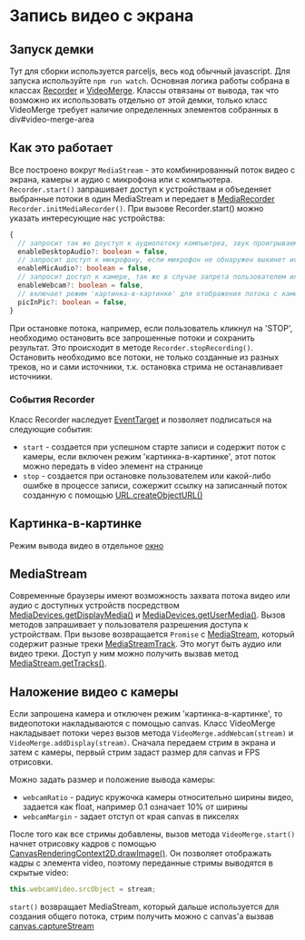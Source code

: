 # Запись видео с экрана

## Запуск демки

Тут для сборки используется parceljs, весь код обычный javascript. Для запуска используйте `npm run watch`. Основная логика работы собрана в классах [Recorder](src/recorder.js) и [VideoMerge](src/video-merge.js). Классы отвязаны от вывода, так что возможно их использовать отдельно от этой демки, только класс VideoMerge требует наличие определенных элементов собранных в div#video-merge-area

## Как это работает

Все построено вокруг `MediaStream` - это комбинированный поток видео с экрана, камеры и аудио с микрофона или с компьютера. `Recorder.start()` запрашивает доступ к устройствам и объеденяет выбранные потоки в один MediaStream и передает в [MediaRecorder](https://developer.mozilla.org/ru/docs/Web/API/MediaRecorder) `Recorder.initMediaRecorder()`. При вызове Recorder.start() можно указать интересующие нас устройства:

```typescript
{
  // запросит так же доуступ к аудиопотоку компьютреа, звук проигрываемый на компьютере попадет в итоговый поток
  enableDesktopAudio?: boolean = false,
  // запросит доступ к микрофону, если микрофон не обнаружен выкинет исключение и отобразится alert
  enableMicAudio?: boolean = false,
  // запросит доступ к камере, так же в случае запрета пользователем или отсутствия устройства будет выкинуто исключеие
  enableWebcam?: boolean = false,
  // включает режим 'картинка-в-картинке' для отображения потока с камеры, в противном случае поток с камеры будет отображет в кружочке слева снизу в углу
  picInPic?: boolean = false,
}
```

При остановке потока, например, если пользователь кликнул на 'STOP', необходимо остановить все запрошенные потоки и сохранить результат. Это происходит в методе `Recorder.stopRecording()`. Остановить необходимо все потоки, не только созданные из разных треков, но и сами источники, т.к. остановка стрима не останавливает источники. 

### События Recorder 

Класс Recorder наследует [EventTarget](https://developer.mozilla.org/ru/docs/Web/API/EventTarget) и позволяет подписаться на следующие события:

- `start` - создается при успешном старте записи и содержит поток с камеры, если включен режим 'картинка-в-картинке', этот поток можно передать в video элемент на странице
- `stop` - создается при остановке пользователем или какой-либо ошибке в процессе записи, сожержит ссылку на записанный поток созданную с помощью [URL.createObjectURL()](https://developer.mozilla.org/ru/docs/Web/API/URL/createObjectURL)

## Картинка-в-картинке

Режим вывода видео в отдельное [окно](https://css-tricks.com/an-introduction-to-the-picture-in-picture-web-api/)

## MediaStream

Современные браузеры имеют возможность захвата потока видео или аудио с доступных устройств посредством [MediaDevices.getDisplayMedia()](https://developer.mozilla.org/en-US/docs/Web/API/MediaDevices/getDisplayMedia) и [MediaDevices.getUserMedia()](https://developer.mozilla.org/ru/docs/Web/API/MediaDevices/getUserMedia). Вызов методов запрашивает у пользователя разрешения доступа к устройствам. При вызове возвращается `Promise` с [MediaStream](https://developer.mozilla.org/ru/docs/Web/API/MediaStream), который содержит разные треки [MediaStreamTrack](https://developer.mozilla.org/ru/docs/Web/API/MediaStreamTrack). Это могут быть аудио или видео треки. Доступ у ним можно получить вызвав метод [MediaStream.getTracks()](https://developer.mozilla.org/ru/docs/Web/API/MediaStream/getTracks).

## Наложение видео с камеры 

Если запрошена камера и отключен режим 'картинка-в-картинке', то видеопотоки накладываются с помощью canvas. Класс VideoMerge накладывает потоки через вызов метода `VideoMerge.addWebcam(stream)` и `VideoMerge.addDisplay(stream)`. Сначала передаем стрим в экрана и затем с камеры, первый стрим задаст размер для canvas и FPS отрисовки. 

Можно задать размер и положение вывода камеры:

- `webcamRatio` - радиус кружочка камеры относительно ширины видео, задается как float, например 0.1 означает 10% от ширины
- `webcamMargin` - задает отступ от края canvas в пикселях

После того как все стримы добавлены, вызов метода `VideoMerge.start()` начнет отрисовку кадров с помощью [CanvasRenderingContext2D.drawImage()](https://developer.mozilla.org/ru/docs/Web/API/CanvasRenderingContext2D/drawImage). Он позволяет отображать кадры с элемента video, поэтому переданные стримы выводятся в скрытые video:

```javascript
this.webcamVideo.srcObject = stream;
```

`start()` возвращает MediaStream, который дальше используется для создания общего потока, стрим получить можно с canvas'a вызвав [canvas.captureStream](https://developer.mozilla.org/ru/docs/Web/API/HTMLCanvasElement/captureStream)
